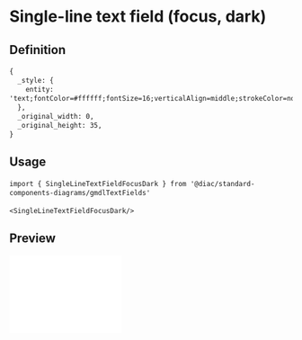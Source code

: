 # Single-line text field (focus, dark)

## Definition

```
{
  _style: { 
    entity: 'text;fontColor=#ffffff;fontSize=16;verticalAlign=middle;strokeColor=none;fillColor=none;whiteSpace=wrap;html=1;',
  },
  _original_width: 0,
  _original_height: 35,
}
```

## Usage

```
import { SingleLineTextFieldFocusDark } from '@diac/standard-components-diagrams/gmdlTextFields'

<SingleLineTextFieldFocusDark/>
```

## Preview

<img src="./single-line-text-field-focus-dark.png" width="200"/>

